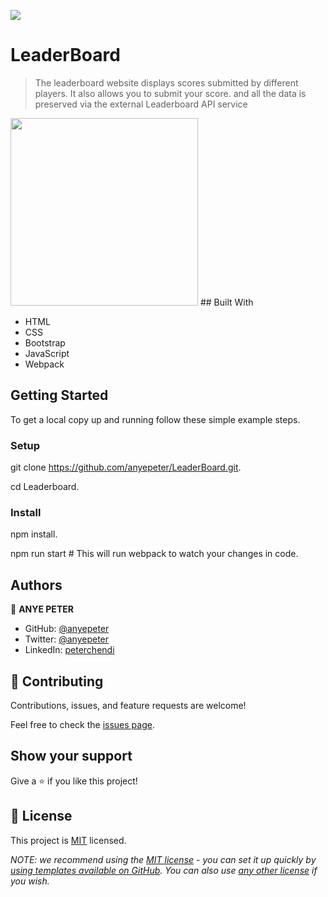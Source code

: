 ![](https://img.shields.io/badge/Microverse-blueviolet)

# LeaderBoard

> The leaderboard website displays scores submitted by different players. It also allows you to submit your score. and all the data is preserved via the external Leaderboard API service

<img width="300" src="https://media.giphy.com/media/Hv5oNxNe3S0sqX4Wjz/giphy.gif">
## Built With

- HTML
- CSS
- Bootstrap
- JavaScript
- Webpack

## Getting Started
To get a local copy up and running follow these simple example steps.

### Setup
git clone https://github.com/anyepeter/LeaderBoard.git.

cd Leaderboard.
### Install
npm install.

npm run start # This will run webpack to watch your changes in code.

## Authors

👤 **ANYE PETER**

- GitHub: [@anyepeter](https://github.com/anyepeter)
- Twitter: [@anyepeter](https://twitter.com/home?lang=en)
- LinkedIn: [peterchendi](https://www.linkedin.com/feed/)



## 🤝 Contributing

Contributions, issues, and feature requests are welcome!

Feel free to check the [issues page](https://github.com/anyepeter/LeaderBoard/issues).

## Show your support

Give a ⭐️ if you like this project!

## 📝 License

This project is [MIT](./LICENSE) licensed.

_NOTE: we recommend using the [MIT license](https://choosealicense.com/licenses/mit/) - you can set it up quickly by [using templates available on GitHub](https://docs.github.com/en/communities/setting-up-your-project-for-healthy-contributions/adding-a-license-to-a-repository). You can also use [any other license](https://choosealicense.com/licenses/) if you wish._
